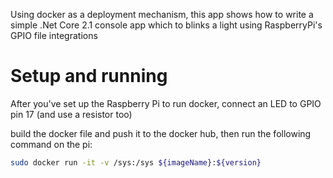 Using docker as a deployment mechanism, this app shows how to write a simple .Net Core 2.1 console app which to blinks a light using RaspberryPi's GPIO file integrations

# Setup and running
After you've set up the Raspberry Pi to run docker, connect an LED to GPIO pin 17 (and use a resistor too)

build the docker file and push it to the docker hub, then run the following command on the pi:
```bash
sudo docker run -it -v /sys:/sys ${imageName}:${version}
```

